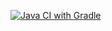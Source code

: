 [![Java CI with Gradle](https://github.com/QA-Lexx/PostmanEchos/actions/workflows/gradle.yml/badge.svg)](https://github.com/QA-Lexx/PostmanEchos/actions/workflows/gradle.yml)
